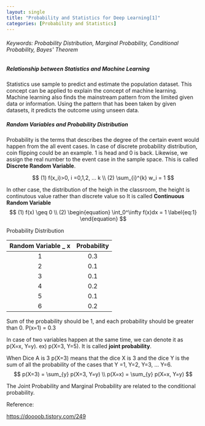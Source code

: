 ```yaml
---
layout: single
title: "Probability and Statistics for Deep Learning[1]"
categories: [Probability and Statistics]
---
```




###### Keywords: Probability Distribution, Marginal Probability, Conditional Probability, Bayes' Theorem



##### Relationship between Statistics and Machine Learning

Statistics use sample to predict and estimate the population dataset. This concept can be applied to explain the concept of machine learning. Machine learning also finds the mainstream pattern from the limited given data or information. Using the pattern that has been taken by given datasets, it predicts the outcome using unseen data.



##### Random Variables and Probability Distribution

Probability is the terms that describes the degree of the certain event would happen from the all event cases. In case of discrete probability distribution, coin flipping could be an example. 1 is head and 0 is back. Likewise, we assign the real number to the event case in the sample space. This is called **Discrete Random Variable**. 


$$
(1) f(x_i)>0,   i =0,1,2, ... k \\
(2) \sum_{i}^{k} w_i = 1
$$




In other case, the distribution of the heigh in the classroom, the height is continutous value rather than discrete value so It is called **Continuous Random Variable**
$$
(1) f(x) \geq 0 \\
(2) \begin{equation}
  \int_0^\infty f(x)dx = 1
\label{eq:1}
\end{equation}
$$






Probability Distribution

| Random Variable _ x | Probability |
| :-----------------: | :---------: |
|          1          |     0.3     |
|          2          |     0.1     |
|          3          |     0.1     |
|          4          |     0.2     |
|          5          |     0.1     |
|          6          |     0.2     |



Sum of the probability should be 1, and each probability should be greater than 0. P(x=1) = 0.3

In case of two variables happen at the same time, we can denote it as p(X=x, Y=y). ex) p(X=3, Y=5). It is called **joint probability**.



When Dice A is 3 p(X=3) means that the dice X is 3 and the dice Y is the sum of all the probability of the cases that Y =1, Y=2, Y=3, ... Y=6.
$$
p(X=3) = \sum_{y} p(X=3, Y=y) \\
p(X=x) = \sum_{y} p(X=x, Y=y)
$$


The Joint Probability and Marginal Probability are related to the conditional probability.



Reference:

https://doooob.tistory.com/249
